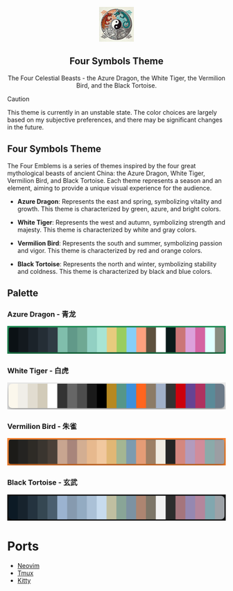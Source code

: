 <p align="center">
    <img src="https://raw.githubusercontent.com/four-symbols/four-symbols-theme/main/assets/logo/logo.png" width="80" />
    <h2 align="center">Four Symbols Theme</h2>
</p>

<p align="center">The Four Celestial Beasts - the Azure Dragon, the White Tiger, the Vermilion Bird, and the Black Tortoise.</p>

> [!CAUTION]
> This theme is currently in an unstable state. The color choices are largely based on my subjective preferences, and there may be significant changes in the future.

## Four Symbols Theme

The Four Emblems is a series of themes inspired by the four great mythological beasts of ancient China: the Azure Dragon, White Tiger, Vermilion Bird, and Black Tortoise. Each theme represents a season and an element, aiming to provide a unique visual experience for the audience.

- **Azure Dragon**: Represents the east and spring, symbolizing vitality and growth. This theme is characterized by green, azure, and bright colors.

- **White Tiger**: Represents the west and autumn, symbolizing strength and majesty. This theme is characterized by white and gray colors.

- **Vermilion Bird**: Represents the south and summer, symbolizing passion and vigor. This theme is characterized by red and orange colors.

- **Black Tortoise**: Represents the north and winter, symbolizing stability and coldness. This theme is characterized by black and blue colors.

## Palette
### Azure Dragon - 青龙
<img src="./assets/palette/azure-dragon-palette.png"  />

### White Tiger - 白虎
<img src="./assets/palette/white-tiger-palette.png"  />

### Vermilion Bird - 朱雀
<img src="./assets/palette/vermilion-bird-palette.png"  />

### Black Tortoise - 玄武
<img src="./assets/palette/black-tortoise-palette.png"  />

# Ports
* [Neovim](https://github.com/four-symbols/four-symbols.nvim)
* [Tmux](https://github.com/four-symbols/four-symbols-tmux)
* [Kitty](https://github.com/four-symbols/kitty)